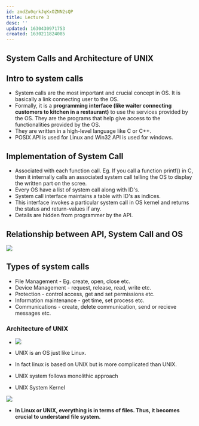 ```yaml
---
id: zmdZu0qrkJqKxOZNN2sQP
title: Lecture 3
desc: ''
updated: 1630430971753
created: 1630211824085
---
```

## System Calls and Architecture of UNIX

## Intro to system calls

- System calls are the most important and crucial concept in OS. It is basically a link connecting user to the OS.
- Formally, it is a **programming interface (like waiter connecting customers to kitchen in a restaurant)** to use the services provided by the OS. They are the programs that help give access to the functionalities provided by the OS.
- They are written in a high-level language like C or C++.
- POSIX API is used for Linux and Win32 API is used for windows.

## Implementation of System Call

- Associated with each function call. Eg. If you call a function printf() in C, then it internally calls an associated system call telling the OS to display the written part on the scree.
- Every OS have a list of system call along with ID's.
- System call interface maintains a table with ID's as indices.
- This interface invokes a particular system call in OS kernel and returns the status and return-values if any.
- Details are hidden from programmer by the API.

## Relationship between API, System Call and OS

![](/assets/images/2021-08-29-10-48-06.png)

## Types of system calls

- File Management - Eg. create, open, close etc.
- Device Management - request, release, read, write etc.
- Protection - control access, get and set permissions etc.
- Information maintenance - get time, set process etc.
- Communications - create, delete communication, send or recieve messages etc.

### Architecture of UNIX

- ![](/assets/images/2021-08-29-11-08-15.png)

- UNIX is an OS just like Linux.

- In fact linux is based on UNIX but is more complicated than UNIX.

- UNIX system follows monolithic approach

- UNIX System Kernel

![](/assets/images/2021-08-29-11-10-53.png)

- **In Linux or UNIX, everything is in terms of files. Thus, it becomes crucial to understand file system.**

